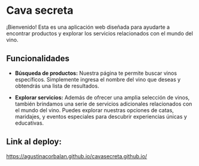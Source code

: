 # Cava secreta

¡Bienvenido! Esta es una aplicación web diseñada para ayudarte a encontrar productos y explorar los servicios relacionados con el mundo del vino. 

## Funcionalidades

- **Búsqueda de productos:** Nuestra página te permite buscar vinos específicos. Simplemente ingresa el nombre del vino que deseas y obtendrás una lista de resultados.

- **Explorar servicios:** Además de ofrecer una amplia selección de vinos, también brindamos una serie de servicios adicionales relacionados con el mundo del vino. Puedes explorar nuestras opciones de catas, maridajes, y eventos especiales para descubrir experiencias únicas y educativas.

## Link al deploy:
https://agustinacorbalan.github.io/cavasecreta.github.io/
